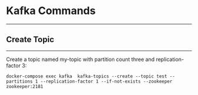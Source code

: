 # Kafka Commands

---
## Create Topic
---

Create a topic named my-topic with partition count three and replication-factor 3:

````
docker-compose exec kafka  kafka-topics --create --topic test --partitions 1 --replication-factor 1 --if-not-exists --zookeeper zookeeper:2181
````
